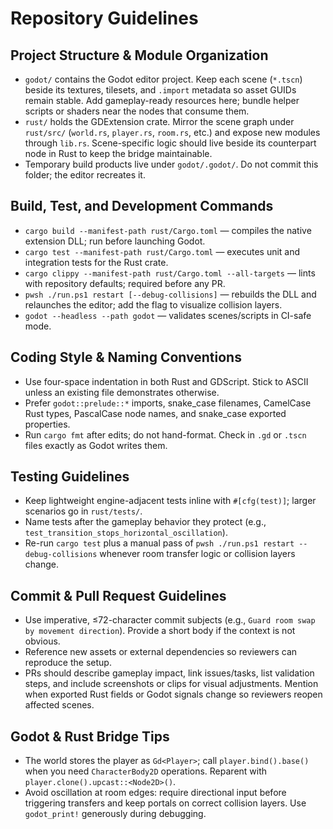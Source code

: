 # Repository Guidelines

## Project Structure & Module Organization
- `godot/` contains the Godot editor project. Keep each scene (`*.tscn`) beside its textures, tilesets, and `.import` metadata so asset GUIDs remain stable. Add gameplay-ready resources here; bundle helper scripts or shaders near the nodes that consume them.
- `rust/` holds the GDExtension crate. Mirror the scene graph under `rust/src/` (`world.rs`, `player.rs`, `room.rs`, etc.) and expose new modules through `lib.rs`. Scene-specific logic should live beside its counterpart node in Rust to keep the bridge maintainable.
- Temporary build products live under `godot/.godot/`. Do not commit this folder; the editor recreates it.

## Build, Test, and Development Commands
- `cargo build --manifest-path rust/Cargo.toml` — compiles the native extension DLL; run before launching Godot.
- `cargo test --manifest-path rust/Cargo.toml` — executes unit and integration tests for the Rust crate.
- `cargo clippy --manifest-path rust/Cargo.toml --all-targets` — lints with repository defaults; required before any PR.
- `pwsh ./run.ps1 restart [--debug-collisions]` — rebuilds the DLL and relaunches the editor; add the flag to visualize collision layers.
- `godot --headless --path godot` — validates scenes/scripts in CI-safe mode.

## Coding Style & Naming Conventions
- Use four-space indentation in both Rust and GDScript. Stick to ASCII unless an existing file demonstrates otherwise.
- Prefer `godot::prelude::*` imports, snake_case filenames, CamelCase Rust types, PascalCase node names, and snake_case exported properties.
- Run `cargo fmt` after edits; do not hand-format. Check in `.gd` or `.tscn` files exactly as Godot writes them.

## Testing Guidelines
- Keep lightweight engine-adjacent tests inline with `#[cfg(test)]`; larger scenarios go in `rust/tests/`.
- Name tests after the gameplay behavior they protect (e.g., `test_transition_stops_horizontal_oscillation`).
- Re-run `cargo test` plus a manual pass of `pwsh ./run.ps1 restart --debug-collisions` whenever room transfer logic or collision layers change.

## Commit & Pull Request Guidelines
- Use imperative, ≤72-character commit subjects (e.g., `Guard room swap by movement direction`). Provide a short body if the context is not obvious.
- Reference new assets or external dependencies so reviewers can reproduce the setup.
- PRs should describe gameplay impact, link issues/tasks, list validation steps, and include screenshots or clips for visual adjustments. Mention when exported Rust fields or Godot signals change so reviewers reopen affected scenes.

## Godot & Rust Bridge Tips
- The world stores the player as `Gd<Player>`; call `player.bind().base()` when you need `CharacterBody2D` operations. Reparent with `player.clone().upcast::<Node2D>()`.
- Avoid oscillation at room edges: require directional input before triggering transfers and keep portals on correct collision layers. Use `godot_print!` generously during debugging.
